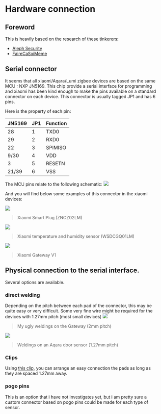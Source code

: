 # Hardware connection

## Foreword
This is heavily based on the research of these tinkerers:
- [Aleph Security](https://alephsecurity.com/2019/07/01/xiaomi-zigbee-1/)
- [FaireCaSoiMeme](http://faire-ca-soi-meme.fr/hack/2017/02/27/hack-xiaomi-mi-smart-temperature-and-humidity-sensor/)

## Serial connector

It seems that all xiaomi/Aqara/Lumi zigbee devices are based on the same MCU : NXP JN5169.
This chip provide a serial interface for programming and xiaomi has been kind enough to make the pins available on a standard connector on each device.
This connector is usually tagged JP1 and has 6 pins.

Here is the property of each pin:

JN5169 | JP1 | Function
------------- | ------------- | -------------
28 | 1 | TXD0
29 | 2 | RXD0
22 | 3 | SPIMISO
9/30 | 4 | VDD
3 | 5 | RESETN
21/39 | 6 | VSS

The MCU pins relate to the following schematic:
![](https://i0.wp.com/faire-ca-soi-meme.fr/wp-content/uploads/2017/02/jn5169-1.png?w=822)

And you will find below some examples of this connector in the xiaomi devices:

![](https://alephsecurity.com/assets/img/xiaomi/mcu-board-top-side.png)
>Xiaomi Smart Plug (ZNCZ02LM)

![](https://i2.wp.com/faire-ca-soi-meme.fr/wp-content/uploads/2017/02/pin_JN5169.jpg?w=371)
>Xiaomi temperature and humidity sensor (WSDCGQ01LM)

![](https://reho.st/medium/https://lh3.googleusercontent.com/hnhe13Uu22iNSJHEwouhv_imEOF6m43YmDjfyei6V8hDm0TDgiHCEkZ6k-Dov3HOQzGVC4T8ohX8mMrZa4IvIWhF3c9EfjpKJF34-9bM24KkX0a6nEmNvpgOlsSEn1orOQSLYe4Aj03298I7O5vWlG7nfwHqU-YgOFKvao9O2euxM4BOvG8Ch73J7c1L5pUKPfg2ctR9qec0RkSl9TYCLEBD2z-ayWQXMjGeGw-uU3Co-M1cBlBD2qT4pMOlcTMo4_U4tRDn_jDhrRbfpaIW9POFkxoVjjvJlp28gzkPoouEzUk1LVR4msU_WBAx816R4Avb59-rgw-4bDNNwbLDhifQ343Hue8z2IcfRooDFWfmcDSIkkQlGmVJWuKzJHknYYjxVjncwD4g1DjfYS_PIZvlMNqJtcceekKJdk3h-iyBO97pvU4PhFZnSOF-0XlXtT9vxFmjmrbOL8RgvMuRCFy51Zw4XkoQ7PdK48mqh6YuiLE6IDBu6ihFRO4SVvlfMNIf-WRONRWe9Yh1FKp0t2oFdqomZqjKNXWeLXEeR3wjSaEmS2ojehcQkDcXVQ2n2VUNpBL22Y5bzfNcVYSOTsR1T6POAIcAm_s6_LFXMoflBuqcWp8myhgr5bsw4yKsElbof_hosSj28v6hxcfMrtX2O3u3whhEF8LBpNZjkd3NIjD4fDhwJrY=w916-h1626-no)
>Xiaomi Gateway V1

## Physical connection to the serial interface.

Several options are available.

### direct welding
Depending on the pitch between each pad of the connector, this may be quite easy or very difficult.
Some very fine wire might be required for the devices with 1.27mm pitch (most small devices)
![](https://reho.st/medium/https://lh3.googleusercontent.com/A0tZ627IYzesw4NHzBaI7ok1P7BfP4gIL4yDwzjY60Oe68NfbwAFJUqjEli2lcpB4lEPOrh4ZRzJUVe_hC_KgtbDoh0xSDSU9IYRkVwGuhPqZCeSFj3jJc_ODasG79MpmCfpTsTw1z0ly0zpHjJ6l5TLtAd1XEMS9V9VVTdfO7MEnrtUULn86ukYTUf5PAsAKEliybwmfyzuP0re9nvdKnnlM7hlytHAzxQwH1AK3Nqb-eDTWmiSuFo381ZOl740xQdjxlsCTuN3GPhsXZT1UQPZt053F9xv1lwPWiZ4BWU73RT8theiKgYc7QaVQIj5o62dzxEJ-GAi39mo5kcNr4Sw-ayPPLBLi5GCHmbToqojNKwFjnxXGfEpmtFKuEKPRwJge48i211z1Bh1HzA8jzGzPJ-bPU7wdy_slmQ1wVqN5cqdyLmT2uKeeCs5qOLPrXAIknVDJhPWdEp3eVr6wSI4Hxz4OAuaxcIKy4eMzbwcEfSXp5JxSGCiErFexJ0Ex1jU36FArx-y_7JzBljuptnUdXQ3gdVAv6GVCEXYvDpShHUaVVho_1wGkD9UJK2BEaucHQuHiF4sBBZU1K1_6QPQUuOLh4pU5bburHr5KbA23b2SR5x_NCsZVVIWFa_G8SR6O_YN1IYhxn89Zv8-McjkWHdstK3jqpPz6A4yIUICCE6YXQC__q8=w2892-h1626-no)
>My ugly weldings on the Gateway (2mm pitch)

![](https://github.com/Jerome-PS/JN516xSniffer/raw/master/doc/Xiaomi_Door_sensor.JPG)
>Weldings on an Aqara door sensor (1.27mm pitch)

### Clips

Using [this clip](https://amzn.to/2GgbbQS), you can arrange an easy connection the pads as long as they are spaced 1.27mm away.

### pogo pins
This is an option that i have not investigates yet, but i am pretty sure a custom connector based on pogo pins could be made for each type of sensor.
